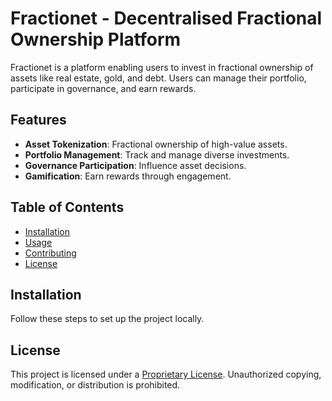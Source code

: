 # Fractionet - Decentralised Fractional Ownership Platform

Fractionet is a platform enabling users to invest in fractional ownership of assets like real estate, gold, and debt. Users can manage their portfolio, participate in governance, and earn rewards.

## Features
- **Asset Tokenization**: Fractional ownership of high-value assets.
- **Portfolio Management**: Track and manage diverse investments.
- **Governance Participation**: Influence asset decisions.
- **Gamification**: Earn rewards through engagement.

## Table of Contents
- [Installation](#installation)
- [Usage](#usage)
- [Contributing](#contributing)
- [License](#license)

## Installation
Follow these steps to set up the project locally.

## License
This project is licensed under a [Proprietary License](./LICENSE.md). Unauthorized copying, modification, or distribution is prohibited.
